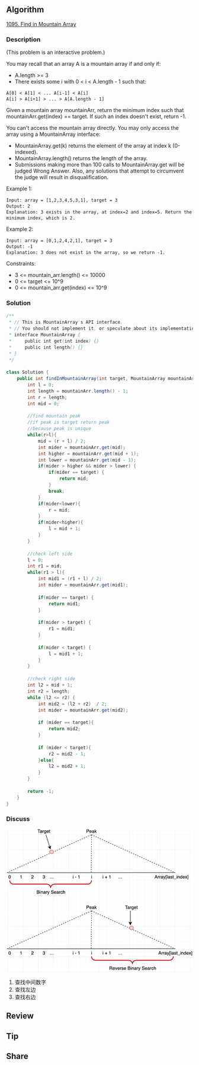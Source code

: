 ## Algorithm

[1095. Find in Mountain Array](https://leetcode.com/problems/find-in-mountain-array/)

### Description

(This problem is an interactive problem.)

You may recall that an array A is a mountain array if and only if:

- A.length >= 3
- There exists some i with 0 < i < A.length - 1 such that:

```
A[0] < A[1] < ... A[i-1] < A[i]
A[i] > A[i+1] > ... > A[A.length - 1]
```

Given a mountain array mountainArr, return the minimum index such that mountainArr.get(index) == target.  If such an index doesn't exist, return -1.

You can't access the mountain array directly.  You may only access the array using a MountainArray interface:

- MountainArray.get(k) returns the element of the array at index k (0-indexed).
- MountainArray.length() returns the length of the array.
- Submissions making more than 100 calls to MountainArray.get will be judged Wrong Answer.  Also, any solutions that attempt to circumvent the judge will result in disqualification.



Example 1:

```
Input: array = [1,2,3,4,5,3,1], target = 3
Output: 2
Explanation: 3 exists in the array, at index=2 and index=5. Return the minimum index, which is 2.
```

Example 2:

```
Input: array = [0,1,2,4,2,1], target = 3
Output: -1
Explanation: 3 does not exist in the array, so we return -1.
```

Constraints:

- 3 <= mountain_arr.length() <= 10000
- 0 <= target <= 10^9
- 0 <= mountain_arr.get(index) <= 10^9

### Solution

```java
/**
 * // This is MountainArray's API interface.
 * // You should not implement it, or speculate about its implementation
 * interface MountainArray {
 *     public int get(int index) {}
 *     public int length() {}
 * }
 */

class Solution {
    public int findInMountainArray(int target, MountainArray mountainArr) {
        int l = 0;
        int length = mountainArr.length() - 1;
        int r = length;
        int mid = 0;

        //find mountain peak
        //if peak is target return peak
        //because peak is unique
        while(r>l){
            mid = (r + l) / 2;
            int mider = mountainArr.get(mid);
            int higher = mountainArr.get(mid + 1);
            int lower = mountainArr.get(mid - 1);
            if(mider > higher && mider > lower) {
                if(mider == target) {
                    return mid;
                }
                break;
            }
            if(mider<lower){
                r = mid;
            }
            if(mider<higher){
                l = mid + 1;
            }
        }

        //check left side
        l = 0;
        int r1 = mid;
        while(r1 > l){
            int mid1 = (r1 + l) / 2;
            int mider = mountainArr.get(mid1);

            if(mider == target) {
                return mid1;
            }

            if(mider > target) {
                r1 = mid1;                
            }

            if(mider < target) {
                l = mid1 + 1;                
            }
        }

        //check right side
        int l2 = mid + 1;
        int r2 = length;
        while (l2 <= r2) {
            int mid2 = (l2 + r2)  / 2;
            int mider = mountainArr.get(mid2);

            if (mider == target){
                return mid2;
            }

            if (mider < target){
                r2 = mid2 - 1;    
            }else{
                l2 = mid2 + 1;
            }
        }

        return -1;
    }
}
```

### Discuss

![](assets/20210123-788260d1.png)

1. 查找中间数字
2. 查找左边
3. 查找右边


## Review


## Tip



## Share
